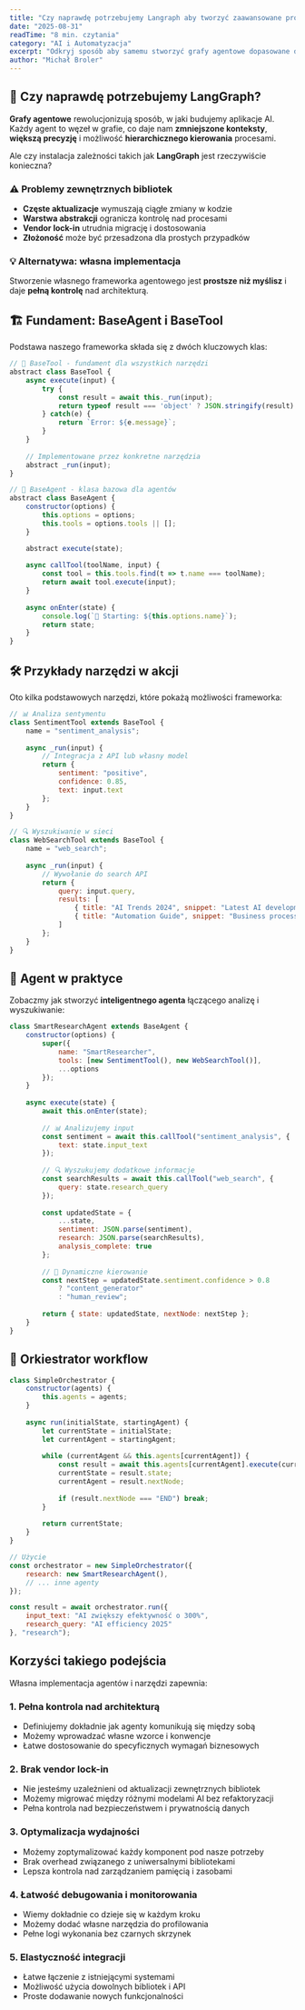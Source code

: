 ```yaml
---
title: "Czy naprawdę potrzebujemy Langraph aby tworzyć zaawansowane procesy agentowe?"
date: "2025-08-31"
readTime: "8 min. czytania"
category: "AI i Automatyzacja"
excerpt: "Odkryj sposób aby samemu stworzyć grafy agentowe dopasowane do Twoich potrzeb"
author: "Michał Broler"
---
```


## 🤔 Czy naprawdę potrzebujemy LangGraph?

**Grafy agentowe** rewolucjonizują sposób, w jaki budujemy aplikacje AI. Każdy agent to węzeł w grafie, co daje nam **zmniejszone konteksty**, **większą precyzję** i możliwość **hierarchicznego kierowania** procesami.

Ale czy instalacja zależności takich jak **LangGraph** jest rzeczywiście konieczna?

### ⚠️ Problemy zewnętrznych bibliotek

- **Częste aktualizacje** wymuszają ciągłe zmiany w kodzie
- **Warstwa abstrakcji** ogranicza kontrolę nad procesami
- **Vendor lock-in** utrudnia migrację i dostosowania
- **Złożoność** może być przesadzona dla prostych przypadków

### 💡 Alternatywa: własna implementacja

Stworzenie własnego frameworka agentowego jest **prostsze niż myślisz** i daje **pełną kontrolę** nad architekturą.

## 🏗️ Fundament: BaseAgent i BaseTool 

Podstawa naszego frameworka składa się z dwóch kluczowych klas:

```javascript
// 🔧 BaseTool - fundament dla wszystkich narzędzi
abstract class BaseTool {
    async execute(input) {
        try {
            const result = await this._run(input);
            return typeof result === 'object' ? JSON.stringify(result) : result;
        } catch(e) {
            return `Error: ${e.message}`;
        }
    }
    
    // Implementowane przez konkretne narzędzia
    abstract _run(input);
}

// 🤖 BaseAgent - klasa bazowa dla agentów  
abstract class BaseAgent {
    constructor(options) {
        this.options = options;
        this.tools = options.tools || [];
    }

    abstract execute(state);
    
    async callTool(toolName, input) {
        const tool = this.tools.find(t => t.name === toolName);
        return await tool.execute(input);
    }
    
    async onEnter(state) {
        console.log(`🚀 Starting: ${this.options.name}`);
        return state;
    }
}
```

## 🛠️ Przykłady narzędzi w akcji

Oto kilka podstawowych narzędzi, które pokażą możliwości frameworka:

```javascript
// 📊 Analiza sentymentu
class SentimentTool extends BaseTool {
    name = "sentiment_analysis";
    
    async _run(input) {
        // Integracja z API lub własny model
        return {
            sentiment: "positive", 
            confidence: 0.85,
            text: input.text
        };
    }
}

// 🔍 Wyszukiwanie w sieci  
class WebSearchTool extends BaseTool {
    name = "web_search";
    
    async _run(input) {
        // Wywołanie do search API
        return {
            query: input.query,
            results: [
                { title: "AI Trends 2024", snippet: "Latest AI developments..." },
                { title: "Automation Guide", snippet: "Business process automation..." }
            ]
        };
    }
}
```

## 🚀 Agent w praktyce

Zobaczmy jak stworzyć **inteligentnego agenta** łączącego analizę i wyszukiwanie:

```javascript
class SmartResearchAgent extends BaseAgent {
    constructor(options) {
        super({
            name: "SmartResearcher",
            tools: [new SentimentTool(), new WebSearchTool()],
            ...options
        });
    }
    
    async execute(state) {
        await this.onEnter(state);
        
        // 📊 Analizujemy input
        const sentiment = await this.callTool("sentiment_analysis", {
            text: state.input_text
        });
        
        // 🔍 Wyszukujemy dodatkowe informacje
        const searchResults = await this.callTool("web_search", {
            query: state.research_query
        });
        
        const updatedState = {
            ...state,
            sentiment: JSON.parse(sentiment),
            research: JSON.parse(searchResults),
            analysis_complete: true
        };
        
        // 🎯 Dynamiczne kierowanie
        const nextStep = updatedState.sentiment.confidence > 0.8 
            ? "content_generator" 
            : "human_review";
            
        return { state: updatedState, nextNode: nextStep };
    }
}
```

## 🔗 Orkiestrator workflow

```javascript
class SimpleOrchestrator {
    constructor(agents) {
        this.agents = agents;
    }
    
    async run(initialState, startingAgent) {
        let currentState = initialState;
        let currentAgent = startingAgent;
        
        while (currentAgent && this.agents[currentAgent]) {
            const result = await this.agents[currentAgent].execute(currentState);
            currentState = result.state;
            currentAgent = result.nextNode;
            
            if (result.nextNode === "END") break;
        }
        
        return currentState;
    }
}

// Użycie
const orchestrator = new SimpleOrchestrator({
    research: new SmartResearchAgent(),
    // ... inne agenty
});

const result = await orchestrator.run({
    input_text: "AI zwiększy efektywność o 300%",
    research_query: "AI efficiency 2025"
}, "research");
```

## Korzyści takiego podejścia

Własna implementacja agentów i narzędzi zapewnia:

### 1. **Pełna kontrola nad architekturą**
- Definiujemy dokładnie jak agenty komunikują się między sobą
- Możemy wprowadzać własne wzorce i konwencje
- Łatwe dostosowanie do specyficznych wymagań biznesowych

### 2. **Brak vendor lock-in**
- Nie jesteśmy uzależnieni od aktualizacji zewnętrznych bibliotek
- Możemy migrować między różnymi modelami AI bez refaktoryzacji
- Pełna kontrola nad bezpieczeństwem i prywatnością danych

### 3. **Optymalizacja wydajności**
- Możemy zoptymalizować każdy komponent pod nasze potrzeby
- Brak overhead związanego z uniwersalnymi bibliotekami
- Lepsza kontrola nad zarządzaniem pamięcią i zasobami

### 4. **Łatwość debugowania i monitorowania**
- Wiemy dokładnie co dzieje się w każdym kroku
- Możemy dodać własne narzędzia do profilowania
- Pełne logi wykonania bez czarnych skrzynek

### 5. **Elastyczność integracji**
- Łatwe łączenie z istniejącymi systemami
- Możliwość użycia dowolnych bibliotek i API
- Proste dodawanie nowych funkcjonalności
